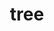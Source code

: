 ---
title: "tree"
layout: cache
categories: [package, develop]
meta: {"compilers": ["apple-clang@16.0.0", "gcc@10.2.1", "gcc@10.5.0", "gcc@13.3.0", "gcc@7.5.0"], "num_specs": 16, "num_specs_by_stack": {"developer-tools": 1, "developer-tools-aarch64-linux-gnu": 5, "developer-tools-darwin": 4, "developer-tools-manylinux2014": 1, "developer-tools-x86_64_v3-linux-gnu": 5, "root": 16}, "oss": ["centos7", "rhel8", "sequoia", "ubuntu18.04"], "platforms": ["darwin", "linux"], "stacks": ["developer-tools", "developer-tools-aarch64-linux-gnu", "developer-tools-darwin", "developer-tools-manylinux2014", "developer-tools-x86_64_v3-linux-gnu", "root"], "targets": ["aarch64", "x86_64_v3"], "versions": ["2.1.0"]}
spec_details: [{"compiler": "apple-clang@16.0.0", "hash": "5t3xmtnt55scvp7qz5wxqy5c4237z2mu", "os": "sequoia", "platform": "darwin", "size": "-", "stacks": ["developer-tools-darwin", "root"], "target": "aarch64", "variants": ["build_system=generic"], "versions": ["2.1.0"]}, {"compiler": "gcc@10.5.0", "hash": "chrrkkuojwpryncc4noycpb5mpypsowm", "os": "centos7", "platform": "linux", "size": "-", "stacks": ["developer-tools-x86_64_v3-linux-gnu", "root"], "target": "x86_64_v3", "variants": ["build_system=generic"], "versions": ["2.1.0"]}, {"compiler": "apple-clang@16.0.0", "hash": "elgidri4irssynkh47w5d645jh3e5bxu", "os": "sequoia", "platform": "darwin", "size": "-", "stacks": ["developer-tools-darwin", "root"], "target": "aarch64", "variants": ["build_system=generic"], "versions": ["2.1.0"]}, {"compiler": "gcc@10.2.1", "hash": "fnngljwyi2vesfq2flptdke5w52ulw3k", "os": "centos7", "platform": "linux", "size": "-", "stacks": ["developer-tools-manylinux2014", "root"], "target": "x86_64_v3", "variants": ["build_system=generic"], "versions": ["2.1.0"]}, {"compiler": "gcc@10.5.0", "hash": "is2e4lptszx7kozwxjezkjg67qt7tkpx", "os": "centos7", "platform": "linux", "size": "-", "stacks": ["developer-tools-x86_64_v3-linux-gnu", "root"], "target": "x86_64_v3", "variants": ["build_system=generic"], "versions": ["2.1.0"]}, {"compiler": "gcc@13.3.0", "hash": "ln7jihdhrncq7wlycsarp46crhhroos7", "os": "rhel8", "platform": "linux", "size": "-", "stacks": ["developer-tools-aarch64-linux-gnu", "root"], "target": "aarch64", "variants": ["build_system=generic"], "versions": ["2.1.0"]}, {"compiler": "apple-clang@16.0.0", "hash": "mys22x5iwiz6cjvlz4u67welwujcjupe", "os": "sequoia", "platform": "darwin", "size": "-", "stacks": ["developer-tools-darwin", "root"], "target": "aarch64", "variants": ["build_system=generic"], "versions": ["2.1.0"]}, {"compiler": "gcc@13.3.0", "hash": "ni3fpxzxwfq6payqghf2wxw4coyg4mjb", "os": "rhel8", "platform": "linux", "size": "-", "stacks": ["developer-tools-aarch64-linux-gnu", "root"], "target": "aarch64", "variants": ["build_system=generic"], "versions": ["2.1.0"]}, {"compiler": "gcc@7.5.0", "hash": "o7fya4xamde7dcptozobcq3nv7uefcnq", "os": "ubuntu18.04", "platform": "linux", "size": "-", "stacks": ["developer-tools", "root"], "target": "x86_64_v3", "variants": ["build_system=generic"], "versions": ["2.1.0"]}, {"compiler": "gcc@10.5.0", "hash": "pmnuwtom3puciecenjzkk72qacq54vq6", "os": "centos7", "platform": "linux", "size": "-", "stacks": ["developer-tools-x86_64_v3-linux-gnu", "root"], "target": "x86_64_v3", "variants": ["build_system=generic"], "versions": ["2.1.0"]}, {"compiler": "apple-clang@16.0.0", "hash": "pvswty3ddfract55slznujn72xpgzf5e", "os": "sequoia", "platform": "darwin", "size": "-", "stacks": ["developer-tools-darwin", "root"], "target": "aarch64", "variants": ["build_system=generic"], "versions": ["2.1.0"]}, {"compiler": "gcc@13.3.0", "hash": "uxfqn2wzyqzmxdn6waj3mekiezeueodg", "os": "rhel8", "platform": "linux", "size": "-", "stacks": ["developer-tools-aarch64-linux-gnu", "root"], "target": "aarch64", "variants": ["build_system=generic"], "versions": ["2.1.0"]}, {"compiler": "gcc@13.3.0", "hash": "wusoevgjtqwyxpjwqm7ozmgpwlffqo6g", "os": "rhel8", "platform": "linux", "size": "-", "stacks": ["developer-tools-aarch64-linux-gnu", "root"], "target": "aarch64", "variants": ["build_system=generic"], "versions": ["2.1.0"]}, {"compiler": "gcc@10.5.0", "hash": "xfxadbwyvzjwbfactgsdvhffcufplwdr", "os": "centos7", "platform": "linux", "size": "-", "stacks": ["developer-tools-x86_64_v3-linux-gnu", "root"], "target": "x86_64_v3", "variants": ["build_system=generic"], "versions": ["2.1.0"]}, {"compiler": "gcc@13.3.0", "hash": "yh7fya6yetxcxwwvu2qzckj4mo2whxdy", "os": "rhel8", "platform": "linux", "size": "-", "stacks": ["developer-tools-aarch64-linux-gnu", "root"], "target": "aarch64", "variants": ["build_system=generic"], "versions": ["2.1.0"]}, {"compiler": "gcc@10.5.0", "hash": "yzdyn5cpp3ff2x7vufjny5hghxnzq2za", "os": "centos7", "platform": "linux", "size": "-", "stacks": ["developer-tools-x86_64_v3-linux-gnu", "root"], "target": "x86_64_v3", "variants": ["build_system=generic"], "versions": ["2.1.0"]}]
---
